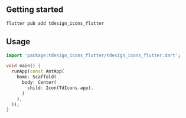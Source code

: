 ## Getting started

```bash
flutter pub add tdesign_icons_flutter
```

## Usage

```dart
import 'package:tdesign_icons_flutter/tdesign_icons_flutter.dart';

void main() {
  runApp(const AntApp(
    home: Scaffold(
      body: Center(
        child: Icon(TdIcons.app),
      )
    ),
  ));
}
```

